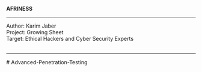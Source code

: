 <b>AFRINESS</b>
<hr>
<span>Author: Karim Jaber</span><br>
<span>Project: Growing Sheet</span><br>
<span>Target: Ethical Hackers and Cyber Security Experts</span><br><br>
<hr>
# Advanced-Penetration-Testing

